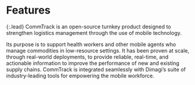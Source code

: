 # Features

{:.lead}
CommTrack is an open-source turnkey product designed to strengthen logistics management through the use of mobile technology. 

Its purpose is to support health workers and other mobile agents who manage commodities in low-resource settings. It has been proven at scale, through real-world deployments, to provide reliable, real-time, and actionable information to improve the performance of new and existing supply chains. CommTrack is integrated seamlessly with Dimagi’s suite of industry-leading tools for empowering the mobile workforce. 